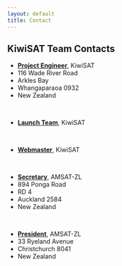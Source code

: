 ```yaml
---
layout: default
title: Contact
---
```

<div class="container">

## KiwiSAT Team Contacts

* [**Project Engineer**](mailto:engineering@kiwisat.org.nz), KiwiSAT
* 116 Wade River Road
* Arkles Bay
* Whangaparaoa 0932
* New Zealand

&nbsp;

* [**Launch Team**](mailto:launch@kiwisat.org.nz), KiwiSAT

&nbsp;

* [**Webmaster**](mailto:webmaster@kiwisat.org.nz), KiwiSAT

&nbsp;

* [**Secretary**](secretary@kiwisat.org.nz), AMSAT-ZL
* 894 Ponga Road
* RD 4
* Auckland 2584
* New Zealand

&nbsp;

* [**President**](president@kiwisat.org.nz), AMSAT-ZL
* 33 Ryeland Avenue
* Christchurch 8041
* New Zealand

</div>
